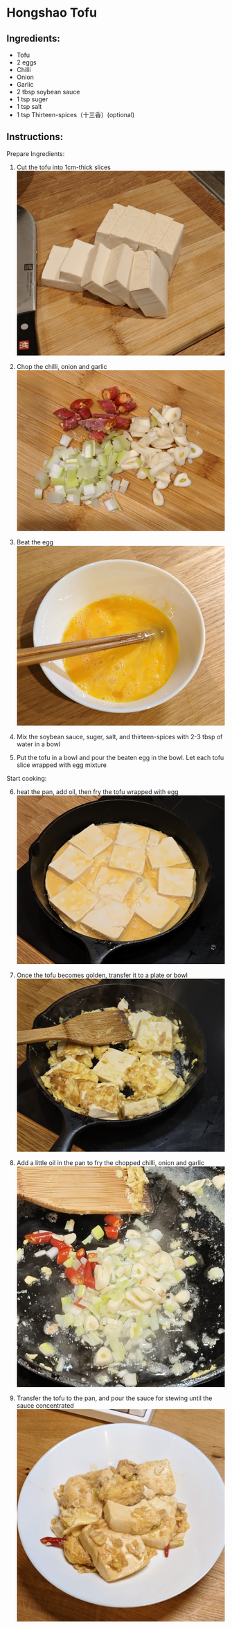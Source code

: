 # Hongshao Tofu 

## Ingredients:

 - Tofu
 - 2 eggs
 - Chilli
 - Onion
 - Garlic 
 - 2 tbsp soybean sauce
 - 1 tsp suger
 - 1 tsp salt
 - 1 tsp Thirteen-spices（十三香）(optional)

## Instructions:

Prepare Ingredients:

1. Cut the tofu into 1cm-thick slices
![Image1](images/02/IMG_20250323_192903.jpg)

2. Chop the chilli, onion and garlic
![Image1](images/02/IMG_20250323_193336.jpg)

3. Beat the egg
![Image1](images/02/IMG_20250323_193635.jpg)

4. Mix the soybean sauce, suger, salt, and thirteen-spices with 2-3 tbsp of water in a bowl

5. Put the tofu in a bowl and pour the beaten egg in the bowl. Let each tofu slice wrapped with egg mixture

Start cooking:

6. heat the pan, add oil, then fry the tofu wrapped with egg
![Image1](images/02/IMG_20250323_194714.jpg)

7. Once the tofu becomes golden, transfer it to a plate or bowl
![Image1](images/02/IMG_20250323_195050.jpg)

8. Add a little oil in the pan to fry the chopped chilli, onion and garlic
![Image1](images/02/IMG_20250323_195403.jpg)

9. Transfer the tofu to the pan, and pour the sauce for stewing until the sauce concentrated
![Image1](images/02/IMG_20250323_200100.jpg)


